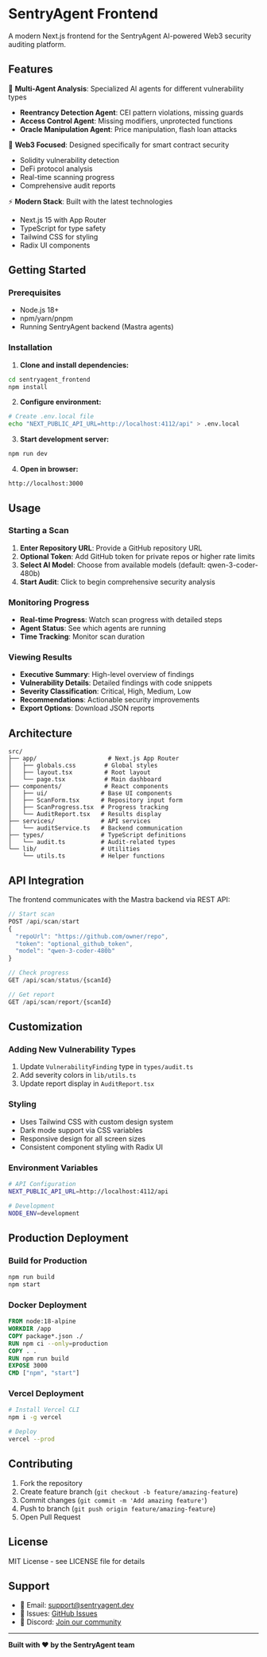 # SentryAgent Frontend

A modern Next.js frontend for the SentryAgent AI-powered Web3 security auditing platform.

## Features

🤖 **Multi-Agent Analysis**: Specialized AI agents for different vulnerability types
- **Reentrancy Detection Agent**: CEI pattern violations, missing guards
- **Access Control Agent**: Missing modifiers, unprotected functions  
- **Oracle Manipulation Agent**: Price manipulation, flash loan attacks

🎯 **Web3 Focused**: Designed specifically for smart contract security
- Solidity vulnerability detection
- DeFi protocol analysis
- Real-time scanning progress
- Comprehensive audit reports

⚡ **Modern Stack**: Built with the latest technologies
- Next.js 15 with App Router
- TypeScript for type safety
- Tailwind CSS for styling
- Radix UI components

## Getting Started

### Prerequisites

- Node.js 18+ 
- npm/yarn/pnpm
- Running SentryAgent backend (Mastra agents)

### Installation

1. **Clone and install dependencies:**
```bash
cd sentryagent_frontend
npm install
```

2. **Configure environment:**
```bash
# Create .env.local file
echo "NEXT_PUBLIC_API_URL=http://localhost:4112/api" > .env.local
```

3. **Start development server:**
```bash
npm run dev
```

4. **Open in browser:**
```
http://localhost:3000
```

## Usage

### Starting a Scan

1. **Enter Repository URL**: Provide a GitHub repository URL
2. **Optional Token**: Add GitHub token for private repos or higher rate limits
3. **Select AI Model**: Choose from available models (default: qwen-3-coder-480b)
4. **Start Audit**: Click to begin comprehensive security analysis

### Monitoring Progress

- **Real-time Progress**: Watch scan progress with detailed steps
- **Agent Status**: See which agents are running
- **Time Tracking**: Monitor scan duration

### Viewing Results

- **Executive Summary**: High-level overview of findings
- **Vulnerability Details**: Detailed findings with code snippets
- **Severity Classification**: Critical, High, Medium, Low
- **Recommendations**: Actionable security improvements
- **Export Options**: Download JSON reports

## Architecture

```
src/
├── app/                    # Next.js App Router
│   ├── globals.css        # Global styles
│   ├── layout.tsx         # Root layout
│   └── page.tsx           # Main dashboard
├── components/            # React components
│   ├── ui/               # Base UI components
│   ├── ScanForm.tsx      # Repository input form
│   ├── ScanProgress.tsx  # Progress tracking
│   └── AuditReport.tsx   # Results display
├── services/             # API services
│   └── auditService.ts   # Backend communication
├── types/                # TypeScript definitions
│   └── audit.ts          # Audit-related types
└── lib/                  # Utilities
    └── utils.ts          # Helper functions
```

## API Integration

The frontend communicates with the Mastra backend via REST API:

```typescript
// Start scan
POST /api/scan/start
{
  "repoUrl": "https://github.com/owner/repo",
  "token": "optional_github_token",
  "model": "qwen-3-coder-480b"
}

// Check progress  
GET /api/scan/status/{scanId}

// Get report
GET /api/scan/report/{scanId}
```

## Customization

### Adding New Vulnerability Types

1. Update `VulnerabilityFinding` type in `types/audit.ts`
2. Add severity colors in `lib/utils.ts` 
3. Update report display in `AuditReport.tsx`

### Styling

- Uses Tailwind CSS with custom design system
- Dark mode support via CSS variables
- Responsive design for all screen sizes
- Consistent component styling with Radix UI

### Environment Variables

```bash
# API Configuration
NEXT_PUBLIC_API_URL=http://localhost:4112/api

# Development
NODE_ENV=development
```

## Production Deployment

### Build for Production

```bash
npm run build
npm start
```

### Docker Deployment

```dockerfile
FROM node:18-alpine
WORKDIR /app
COPY package*.json ./
RUN npm ci --only=production
COPY . .
RUN npm run build
EXPOSE 3000
CMD ["npm", "start"]
```

### Vercel Deployment

```bash
# Install Vercel CLI
npm i -g vercel

# Deploy
vercel --prod
```

## Contributing

1. Fork the repository
2. Create feature branch (`git checkout -b feature/amazing-feature`)
3. Commit changes (`git commit -m 'Add amazing feature'`)
4. Push to branch (`git push origin feature/amazing-feature`)
5. Open Pull Request

## License

MIT License - see LICENSE file for details

## Support

- 📧 Email: support@sentryagent.dev
- 🐛 Issues: [GitHub Issues](https://github.com/your-org/sentryagent/issues)
- 💬 Discord: [Join our community](https://discord.gg/sentryagent)

---

**Built with ❤️ by the SentryAgent team**